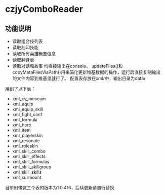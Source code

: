 # czjyComboReader
## 功能说明
* 读取组合技列表
* 读取刻印技能
* 读取所有英雄概要信息
* 读取翻译表
* 读取对话和故事
均直接输出在console。
updateFiles()和copyMetaFilesViaPath()用来简化更新维基数据的操作，运行后直接复制输出的文件内容到维基里就行了。
配置表存放在xml/中，输出目录为data/

用到了以下表：
* xml_cv_museum 
* xml_equip 
* xml_equip_skill 
* xml_fight_conf 
* xml_formula 
* xml_hero 
* xml_item 
* xml_playerskin 
* xml_resonate 
* xml_roleskin 
* xml_skill_combo 
* xml_skill_effects 
* xml_skill_formulas 
* xml_skill_skillgroup 
* xml_skill_skills 
* xml_surmount 

目前附带这三个表的版本为1.0.416，后续更新请自行替换



